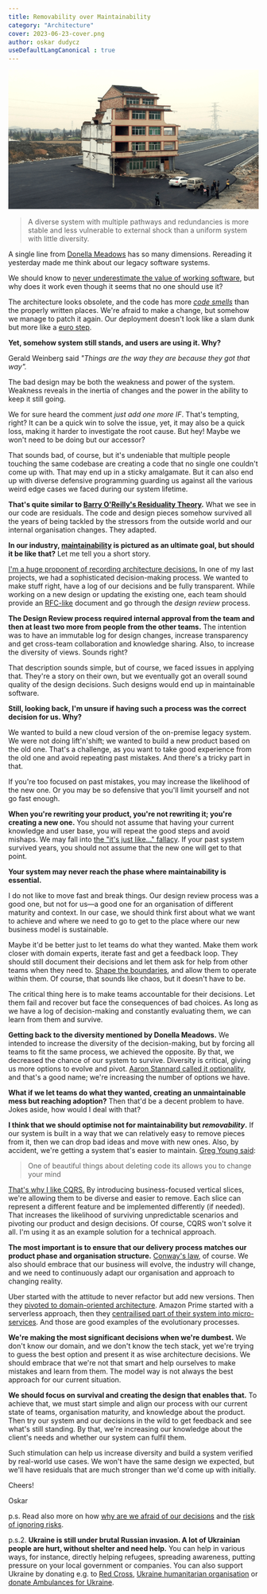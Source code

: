 ```yaml
---
title: Removability over Maintainability
category: "Architecture"
cover: 2023-06-23-cover.png
author: oskar dudycz
useDefaultLangCanonical : true
---
```


![cover](2023-06-23-cover.png)

> A diverse system with multiple pathways and redundancies is more stable and less vulnerable to external shock than a uniform system with little diversity.

A single line from [Donella Meadows](https://en.wikipedia.org/wiki/Donella_Meadows) has so many dimensions. Rereading it yesterday made me think about our legacy software systems.

We should know to [never underestimate the value of working software](/pl/chesterton_fence_and_software_architecture/), but why does it work even though it seems that no one should use it?

The architecture looks obsolete, and the code has more _[code smells](https://en.wikipedia.org/wiki/Code_smell)_ than the properly written places. We're afraid to make a change, but somehow we manage to patch it again. Our deployment doesn't look like a slam dunk but more like a [euro step](https://www.youtube.com/watch?v=1_uuArb_bho). 

**Yet, somehow system still stands, and users are using it. Why?**

Gerald Weinberg said _"Things are the way they are because they got that way"._

The bad design may be both the weakness and power of the system. Weakness reveals in the inertia of changes and the power in the ability to keep it still going.

We for sure heard the comment _just add one more IF_. That's tempting, right? It can be a quick win to solve the issue, yet, it may also be a quick loss, making it harder to investigate the root cause. But hey! Maybe we won't need to be doing but our accessor?

That sounds bad, of course, but it's undeniable that multiple people touching the same codebase are creating a code that no single one couldn't come up with. That may end up in a sticky amalgamate. But it can also end up with diverse defensive programming guarding us against all the various weird edge cases we faced during our system lifetime.

**That's quite similar to [Barry O'Reilly's Residuality Theory](https://www.youtube.com/watch?v=MZytZW_k-9Y).** What we see in our code are residuals. The code and design pieces somehow survived all the years of being tackled by the stressors from the outside world and our internal organisation changes. They adapted.

**In our industry, [maintainability](https://en.wikipedia.org/wiki/Maintainability) is pictured as an ultimate goal, but should it be like that?** Let me tell you a short story.

[I'm a huge proponent of recording architecture decisions.](/pl/how_to_successfully_do_documentation_without_maintenance_burden/) In one of my last projects, we had a sophisticated decision-making process. We wanted to make stuff right, have a log of our decisions and be fully transparent. While working on a new design or updating the existing one, each team should provide an [RFC-like](https://en.wikipedia.org/wiki/Request_for_Comments) document and go through the _design review_ process. 

**The Design Review process required internal approval from the team and then at least two more from people from the other teams.** The intention was to have an immutable log for design changes, increase transparency and get cross-team collaboration and knowledge sharing. Also, to increase the diversity of views. Sounds right?

That description sounds simple, but of course, we faced issues in applying that. They're a story on their own, but we eventually got an overall sound quality of the design decisions. Such designs would end up in maintainable software.

**Still, looking back, I'm unsure if having such a process was the correct decision for us. Why?**

We wanted to build a new cloud version of the on-premise legacy system. We were not doing lift'n'shift; we wanted to build a new product based on the old one. That's a challenge, as you want to take good experience from the old one and avoid repeating past mistakes. And there's a tricky part in that. 

If you're too focused on past mistakes, you may increase the likelihood of the new one. Or you may be so defensive that you'll limit yourself and not go fast enough.

**When you're rewriting your product, you're not rewriting it; you're creating a new one.** You should not assume that having your current knowledge and user base, you will repeat the good steps and avoid mishaps. We may fall into [the "it's just like..." fallacy](https://verraes.net/2021/05/its-just-like-heuristic/). If your past system survived years, you should not assume that the new one will get to that point. 

**Your system may never reach the phase where maintainability is essential.**

I do not like to move fast and break things. Our design review process was a good one, but not for us—a good one for an organisation of different maturity and context. In our case, we should think first about what we want to achieve and where we need to go to get to the place where our new business model is sustainable.

Maybe it'd be better just to let teams do what they wanted. Make them work closer with domain experts, iterate fast and get a feedback loop. They should still document their decisions and let them ask for help from other teams when they need to. [Shape the boundaries](/pl/on_the_importance_of_shaping_the_boundaries_in_team_management/), and allow them to operate within them. Of course, that sounds like chaos, but it doesn't have to be. 

The critical thing here is to make teams accountable for their decisions. Let them fail and recover but face the consequences of bad choices. As long as we have a log of decision-making and constantly evaluating them, we can learn from them and survive.

**Getting back to the diversity mentioned by Donella Meadows.** We intended to increase the diversity of the decision-making, but by forcing all teams to fit the same process, we achieved the opposite. By that, we decreased the chance of our system to survive. Diversity is critical, giving us more options to evolve and pivot. [Aaron Stannard called it optionality](https://www.youtube.com/watch?v=yV97QwC5gnE), and that's a good name; we're increasing the number of options we have.

**What if we let teams do what they wanted, creating an unmaintainable mess but reaching adoption?** Then that'd be a decent problem to have. Jokes aside, how would I deal with that?

**I think that we should optimise not for maintainability but _removability_.** If our system is built in a way that we can relatively easy to remove pieces from it, then we can drop bad ideas and move with new ones. Also, by accident, we're getting a system that's easier to maintain. [Greg Young said](https://www.youtube.com/watch?v=Ed94CfxgsCA):

> One of beautiful things about deleting code its allows you to change your mind

[That's why I like CQRS.](/pl/cqrs_facts_and_myths_explained/) By introducing business-focused vertical slices, we're allowing them to be diverse and easier to remove. Each slice can represent a different feature and be implemented differently (if needed). That increases the likelihood of surviving unpredictable scenarios and pivoting our product and design decisions. Of course, CQRS won't solve it all. I'm using it as an example solution for a technical approach. 

**The most important is to ensure that our delivery process matches our product phase and organisation structure.** [Conway's law](https://en.wikipedia.org/wiki/Conway%27s_law), of course. We also should embrace that our business will evolve, the industry will change, and we need to continuously adapt our organisation and approach to changing reality.

Uber started with the attitude to never refactor but add new versions. Then they [pivoted to domain-oriented architecture](https://www.uber.com/en-PL/blog/microservice-architecture/). Amazon Prime started with a serverless approach, then they [centrailised part of their system into micro-services](https://www.primevideotech.com/video-streaming/scaling-up-the-prime-video-audio-video-monitoring-service-and-reducing-costs-by-90). And those are good examples of the evolutionary processes.

**We're making the most significant decisions when we're dumbest.** We don't know our domain, and we don't know the tech stack, yet we're trying to guess the best option and present it as wise architecture decisions. We should embrace that we're not that smart and help ourselves to make mistakes and learn from them. The model way is not always the best approach for our current situation. 

**We should focus on survival and creating the design that enables that.** To achieve that, we must start simple and align our process with our current state of teams, organisation maturity, and knowledge about the product. Then try our system and our decisions in the wild to get feedback and see what's still standing. By that, we're increasing our knowledge about the client's needs and whether our system can fulfil them.

Such stimulation can help us increase diversity and build a system verified by real-world use cases. We won't have the same design we expected, but we'll have residuals that are much stronger than we'd come up with initially.

Cheers!

Oskar

p.s. Read also more on how [why are we afraid of our decisions](/pl/why_are_we_afraid_of_our_decisions/) and the [risk of ignoring risks](/pl/the_risk_of_ignoring_risks/).

p.s.2. **Ukraine is still under brutal Russian invasion. A lot of Ukrainian people are hurt, without shelter and need help.** You can help in various ways, for instance, directly helping refugees, spreading awareness, putting pressure on your local government or companies. You can also support Ukraine by donating e.g. to [Red Cross](https://www.icrc.org/pl/donate/ukraine), [Ukraine humanitarian organisation](https://savelife.in.ua/pl/donate/) or [donate Ambulances for Ukraine](https://www.gofundme.com/f/help-to-save-the-lives-of-civilians-in-a-war-zone).
